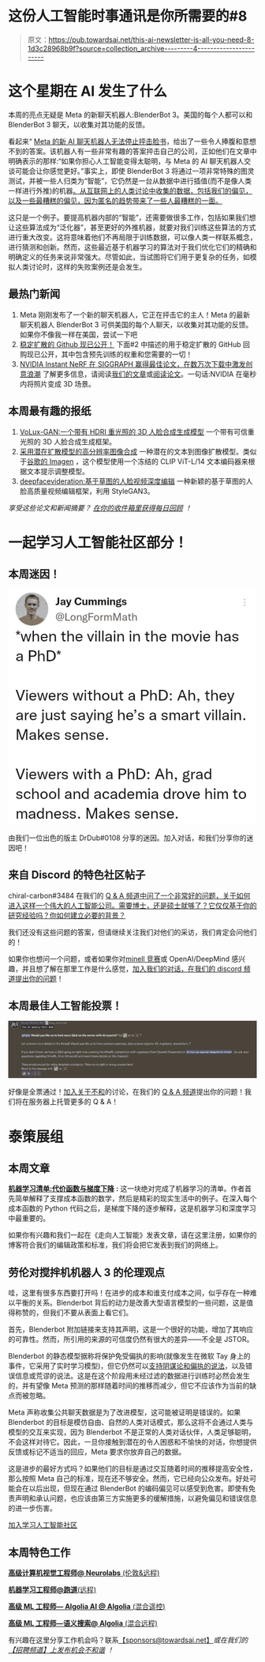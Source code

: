 # 这份人工智能时事通讯是你所需要的#8

> 原文：<https://pub.towardsai.net/this-ai-newsletter-is-all-you-need-8-1d3c28968b9f?source=collection_archive---------4----------------------->

# 这个星期在 AI 发生了什么

本周的亮点无疑是 Meta 的新聊天机器人:BlenderBot 3。美国的每个人都可以和 BlenderBot 3 聊天，以收集对其功能的反馈。

看起来“ [Meta 的新 AI 聊天机器人无法停止抨击脸书](https://www.theguardian.com/technology/2022/aug/09/blenderbot-meta-chatbot-facebook)，给出了一些令人捧腹和意想不到的答案。该机器人有一些非常有趣的答案抨击自己的公司，正如他们在文章中明确表示的那样:“如果你担心人工智能变得太聪明，与 Meta 的 AI 聊天机器人交谈可能会让你感觉更好。”事实上，即使 BlenderBot 3 将通过一项非常特殊的图灵测试，并被一些人归类为“智能”，它仍然是一台从数据中进行插值(而不是像人类一样进行外推)的机器[。从互联网上的人类讨论中收集的数据，包括我们的偏见，以及一些最糟糕的偏见，因为匿名的趋势带来了一些人最糟糕的一面。](https://youtu.be/86ib0sfdFtw)

这只是一个例子。要提高机器内部的“智能”，还需要做很多工作，包括如果我们想让这些算法成为“泛化器”，甚至更好的外推机器，就要对我们训练这些算法的方式进行重大改变。这将意味着他们不再局限于训练数据，可以像人类一样联系概念，进行猜测和创新。然而，这些最近基于机器学习的算法对于我们优化它们的精确和明确定义的任务来说非常强大。尽管如此，当试图将它们用于更复杂的任务，如模拟人类讨论时，这样的失败案例还是会发生。

## 最热门新闻

1.  Meta 刚刚发布了一个新的聊天机器人，它正在抨击它的主人！Meta 的最新聊天机器人 BlenderBot 3 可供美国的每个人聊天，以收集对其功能的反馈。如果你不像我一样在美国，尝试一下吧
2.  [稳定扩散的 Github 现已公开！](https://github.com/CompVis/stable-diffusion) 下面#2 中描述的用于稳定扩散的 GitHub 回购现已公开，其中包含预先训练的权重和您需要的一切！
3.  [NVIDIA Instant NeRF 在 SIGGRAPH 赢得最佳论文，在数万次下载中激发创意浪潮](https://blogs.nvidia.com/blog/2022/08/05/instant-nerf-creators-siggraph/) 了解更多信息，请阅读[我们的文章](/photos-to-3d-scenes-in-milliseconds-a247cb2e890e)或[阅读论文](https://nvlabs.github.io/instant-ngp/assets/mueller2022instant.pdf)。一句话:NVIDIA 在毫秒内将照片变成 3D 场景。

## 本周最有趣的报纸

1.  [VoLux-GAN:一个带有 HDRI 重光照的 3D 人脸合成生成模型](https://arxiv.org/pdf/2201.04873.pdf) 一个带有可信重光照的 3D 人脸合成生成框架。
2.  [采用潜在扩散模型的高分辨率图像合成](https://arxiv.org/pdf/2112.10752.pdf) 一种潜在的文本到图像扩散模型。类似于[谷歌的 Imagen](https://arxiv.org/abs/2205.11487) ，这个模型使用一个冻结的 CLIP ViT-L/14 文本编码器来根据文本提示调整模型。
3.  [deepfacevideration:基于草图的人脸视频深度编辑](https://dl.acm.org/doi/pdf/10.1145/3528223.3530056) 一种新颖的基于草图的人脸高质量视频编辑框架，利用 StyleGAN3。

*享受这些论文和新闻摘要？* [*在你的收件箱里获得每日回顾*](https://www.linkedin.com/newsletters/what-s-ai-daily-research-tl-dr-6935956459641876480/) *！*

# 一起学习人工智能社区部分！

## 本周迷因！

![](img/f0cfcf530fde53a7eeeb6534c5422c99.png)

由我们一位出色的版主 DrDub#0108 分享的迷因。加入对话，和我们分享你的迷因吧！

## 来自 Discord 的特色社区帖子

chiral-carbon#3484 在我们的 [Q & A 频道中问了一个非常好的问题，关于如何进入这样一个伟大的人工智能公司。需要博士，还是硕士就够了？它仅仅基于你的研究经验吗？你如何建立必要的背景？](https://discord.com/channels/702624558536065165/1003686803401867294)

我们还没有这些问题的答案，但请继续关注我们对他们的采访，我们肯定会问他们的！

如果你也想问一个问题，或者如果你对[minell 竞赛](https://minerl.io/)或 OpenAI/DeepMind 感兴趣，并且想了解在那里工作是什么感觉，[加入我们的对话，在我们的 discord 频道提出你的问题](https://discord.com/channels/702624558536065165/1003686803401867294)！

## 本周最佳人工智能投票！

![](img/ebdf8859c8a5564c6b5b402b1e9d893b.png)

好像是全票通过！[加入关于不和](https://discord.com/channels/702624558536065165/833660976196354079)的讨论，在我们的 [Q & A 频道](https://discord.com/channels/702624558536065165/1003686803401867294)提出你的问题！我们将在服务器上托管更多的 Q & A！

# 泰策展组

## 本周文章

[**机器学习清单:代价函数与梯度下降**](/machine-learning-checklist-cost-function-and-gradient-descent-c3fabbd0e00b) **:** 这一块绝对完成了机器学习的清单。作者首先简单解释了支撑成本函数的数学，然后是精彩的现实生活中的例子。在深入每个成本函数的 Python 代码之后，是梯度下降的逐步解释，这是机器学习和深度学习中最重要的。

如果你有兴趣和我们一起在《走向人工智能》发表文章，请在这里注册，如果你的博客符合我们的编辑政策和标准，我们将会把它发表到我们的网络上。

## 劳伦对搅拌机机器人 3 的伦理观点

哇，这里有很多东西要打开吗！在进步的成本和谁支付成本之间，似乎存在一种难以平衡的关系。Blenderbot 背后的动力是改善大型语言模型的一些问题，这是值得称赞的，但我们不要从表面上看它们。

首先，Blenderbot 附加链接来支持其声明，这是一个很好的功能，增加了其响应的可靠性。然而，所引用的来源的可信度仍然有很大的差异——不全是 JSTOR。

Blenderbot 的静态模型据称将保护免受偏执的影响(就像发生在微软 Tay 身上的事件，它采用了实时学习模型)，但它仍然可以[支持阴谋论和偏执的说法](https://twitter.com/JeffHorwitz/status/1556245316596219904)，以及错误信息或荒谬的说法。这是在这个阶段用未经过滤的数据进行训练时必然会发生的，并有望像 Meta 预测的那样随着时间的推移而减少，但它不应该作为当前的缺点而被忽略。

Meta 声称收集公共聊天数据是为了改进模型，这可能被证明是错误的。如果 Blenderbot 的目标是模仿自由、自然的人类对话模式，那么这将不会通过人类与模型的交互来实现，因为 Blenderbot 不是正常的人类对话伙伴，人类足够聪明，不会这样对待它。因此，一旦你接触到潜在的令人困惑和不愉快的对话，你想提供反馈或标记不适当的回应，Meta 要求你放弃自己的数据。

这是进步的最好方式吗？如果他们的目标是通过交互随着时间的推移提高安全性，那么按照 Meta 自己的标准，现在还不够安全。然而，它已经向公众发布。好处可能会在以后出现，但现在通过 BlenderBot 的编码偏见可以感受到危害。即使有免责声明和承认问题，也应该由第三方实施更多的缓解措施，以避免偏见和错误信息的进一步伤害。

[加入学习人工智能社区](https://community.towardsai.net/)

## 本周特色工作

[**高级计算机视觉工程师@ Neurolabs** (伦敦&远程)](http://ws.towardsai.net/july-22-3-job-1)

[**机器学习工程师@跑道**(远程)](http://ws.towardsai.net/july-22-3-job-3)

[**高级 ML 工程师— Algolia AI @ Algolia** (混合遥控)](http://ws.towardsai.net/july-22-1-job-1)

[**高级 ML 工程师—语义搜索@ Algolia** (混合远程)](http://ws.towardsai.net/july-22-1-job-2)

有兴趣在这里分享工作机会吗？联系[【sponsors@towardsai.net】](mailto:sponsors@towardsai.net)*或在我们的* [*【招聘频道】上发布机会不和谐*](https://discord.gg/FjjshSMC) *！*